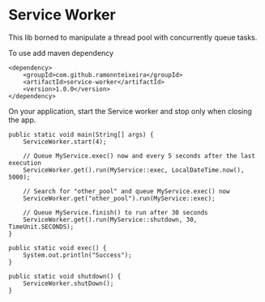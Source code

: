# Service Worker

This lib borned to manipulate a thread pool with concurrently queue tasks.

To use add maven dependency

```
<dependency>
    <groupId>com.github.ramonnteixeira</groupId>
    <artifactId>service-worker</artifactId>
    <version>1.0.0</version>
</dependency>
```

On your application, start the Service worker and stop only when closing the app.


```
public static void main(String[] args) {
    ServiceWorker.start(4);

    // Queue MyService.exec() now and every 5 seconds after the last execution
    ServiceWorker.get().run(MyService::exec, LocalDateTime.now(), 5000);

    // Search for "other_pool" and queue MyService.exec() now 
    ServiceWorker.get("other_pool").run(MyService::exec);

    // Queue MyService.finish() to run after 30 seconds
    ServiceWorker.get().run(MyService::shutdown, 30, TimeUnit.SECONDS);
}

public static void exec() {
    System.out.println("Success");
}

public static void shutdown() {
    ServiceWorker.shutDown();
}
```

